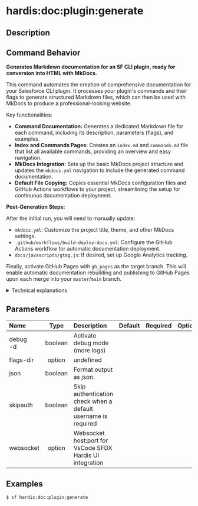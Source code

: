<!-- This file has been generated with command 'sf hardis:doc:plugin:generate'. Please do not update it manually or it may be overwritten -->
# hardis:doc:plugin:generate

## Description


## Command Behavior

**Generates Markdown documentation for an SF CLI plugin, ready for conversion into HTML with MkDocs.**

This command automates the creation of comprehensive documentation for your Salesforce CLI plugin. It processes your plugin's commands and their flags to generate structured Markdown files, which can then be used with MkDocs to produce a professional-looking website.

Key functionalities:

- **Command Documentation:** Generates a dedicated Markdown file for each command, including its description, parameters (flags), and examples.
- **Index and Commands Pages:** Creates an `index.md` and `commands.md` file that list all available commands, providing an overview and easy navigation.
- **MkDocs Integration:** Sets up the basic MkDocs project structure and updates the `mkdocs.yml` navigation to include the generated command documentation.
- **Default File Copying:** Copies essential MkDocs configuration files and GitHub Actions workflows to your project, streamlining the setup for continuous documentation deployment.

**Post-Generation Steps:**

After the initial run, you will need to manually update:

- `mkdocs.yml`: Customize the project title, theme, and other MkDocs settings.
- `.github/workflows/build-deploy-docs.yml`: Configure the GitHub Actions workflow for automatic documentation deployment.
- `docs/javascripts/gtag.js`: If desired, set up Google Analytics tracking.

Finally, activate GitHub Pages with `gh_pages` as the target branch. This will enable automatic documentation rebuilding and publishing to GitHub Pages upon each merge into your `master`/`main` branch.

<details>
<summary>Technical explanations</summary>

The command's technical implementation involves:

- **Plugin Configuration Loading:** It loads the SF CLI plugin's configuration using `@oclif/core`'s `Config.load()`, which provides access to all registered commands and their metadata.
- **Command Iteration:** It iterates through each command defined in the plugin's configuration.
- **Markdown File Generation:** For each command, it constructs a Markdown file (`.md`) containing:
  - The command ID as the main heading.
  - The command's `description` property.
  - A table of parameters (flags), including their name, type, description, default value, required status, and available options. It dynamically extracts this information from the command's `flags` property.
  - Code blocks for each example provided in the command's `examples` property.
- **Navigation Structure:** It builds a nested JavaScript object (`commandsNav`) that mirrors the command hierarchy, which is then converted to YAML and inserted into `mkdocs.yml` to create the navigation menu.
- **Index and Commands Page Generation:** It reads the project's `README.md` and extracts relevant sections to create the `index.md` file. It also generates a separate `commands.md` file listing all commands.
- **File System Operations:** It uses `fs-extra` to create directories, copy default MkDocs files (`defaults/mkdocs`), and write the generated Markdown and YAML files.
- **YAML Serialization:** It uses `js-yaml` to serialize the navigation object into YAML format for `mkdocs.yml`.
</details>


## Parameters

| Name         |  Type   | Description                                                   | Default | Required | Options |
|:-------------|:-------:|:--------------------------------------------------------------|:-------:|:--------:|:-------:|
| debug<br/>-d | boolean | Activate debug mode (more logs)                               |         |          |         |
| flags-dir    | option  | undefined                                                     |         |          |         |
| json         | boolean | Format output as json.                                        |         |          |         |
| skipauth     | boolean | Skip authentication check when a default username is required |         |          |         |
| websocket    | option  | Websocket host:port for VsCode SFDX Hardis UI integration     |         |          |         |

## Examples

```shell
$ sf hardis:doc:plugin:generate
```


